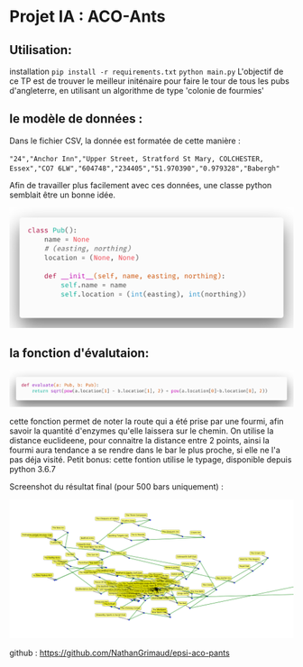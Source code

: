 # Projet IA : ACO-Ants

## Utilisation:

installation
`pip install -r requirements.txt`
`python main.py`
L'objectif de ce TP est de trouver le meilleur initénaire pour faire le tour de tous les pubs d'angleterre, en utilisant un algorithme de type 'colonie de fourmies'

## le modèle de données :

Dans le fichier CSV, la donnée est formatée de cette manière :

`"24","Anchor Inn","Upper Street, Stratford St Mary, COLCHESTER, Essex","CO7 6LW","604748","234405","51.970390","0.979328","Babergh"`

Afin de travailler plus facilement avec ces données, une classe python semblait être un bonne idée.

![Classe Pub](docs/pub.png)

## la fonction d'évalutaion:

![evaluate](docs/evaluate.png)

cette fonction permet de noter la route qui a été prise par une fourmi, afin savoir la quantité d'enzymes qu'elle laissera sur le chemin. On utilise la distance euclideene, pour connaitre la distance entre 2 points, ainsi la fourmi aura tendance a se rendre dans le bar le plus proche, si elle ne l'a pas déja visité.
Petit bonus: cette fontion utilise le typage, disponible depuis python 3.6.7

Screenshot du résultat final (pour 500 bars uniquement) :

![evaluate](docs/capture.png)

github : https://github.com/NathanGrimaud/epsi-aco-pants
